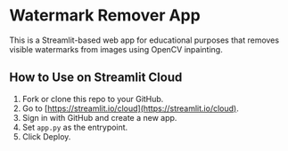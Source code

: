 # Watermark Remover App

This is a Streamlit-based web app for educational purposes that removes visible watermarks from images using OpenCV inpainting.

## How to Use on Streamlit Cloud

1. Fork or clone this repo to your GitHub.
2. Go to [https://streamlit.io/cloud](https://streamlit.io/cloud).
3. Sign in with GitHub and create a new app.
4. Set `app.py` as the entrypoint.
5. Click Deploy.

